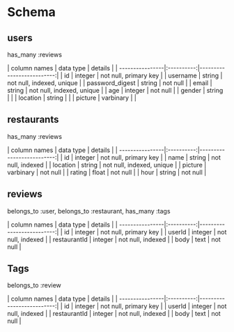 <h1>Schema</h1>
<h2>users</h2>
<p>has_many :reviews</p>
| column names    | data type  | details                   |
| ----------------|:----------:|--------------------------:|
| id              | integer    | not null, primary key     |
| username        | string     | not null, indexed, unique |
| password_digest | string     | not null                  |
| email           | string     | not null, indexed, unique |  
| age             | integer    | not null                  |
| gender          | string     |                           |
| location        | string     |                           |  
| picture         | varbinary  |                           |
<h2>restaurants</h2>
<p>has_many :reviews</p>
| column names    | data type  | details                   |
| ----------------|:----------:|--------------------------:|
| id              | integer    | not null, primary key     |
| name            | string     | not null, indexed         |
| location        | string     | not null, indexed, unique |  
| picture         | varbinary  | not null                  |
| rating          | float      | not null                  |
| hour            | string     | not null                  |
<h2>reviews</h2>
<p>belongs_to :user, belongs_to :restaurant, has_many :tags</p>
| column names    | data type  | details                   |
| ----------------|:----------:|--------------------------:|
| id              | integer    | not null, primary key     |
| userId          | integer    | not null, indexed         |
| restaurantId    | integer    | not null, indexed         |
| body            | text       | not null                  |  
<h2>Tags</h2>
<p>belongs_to :review</p>
| column names    | data type  | details                   |
| ----------------|:----------:|--------------------------:|
| id              | integer    | not null, primary key     |
| userId          | integer    | not null, indexed         |
| restaurantId    | integer    | not null, indexed         |
| body            | text       | not null                  |  

